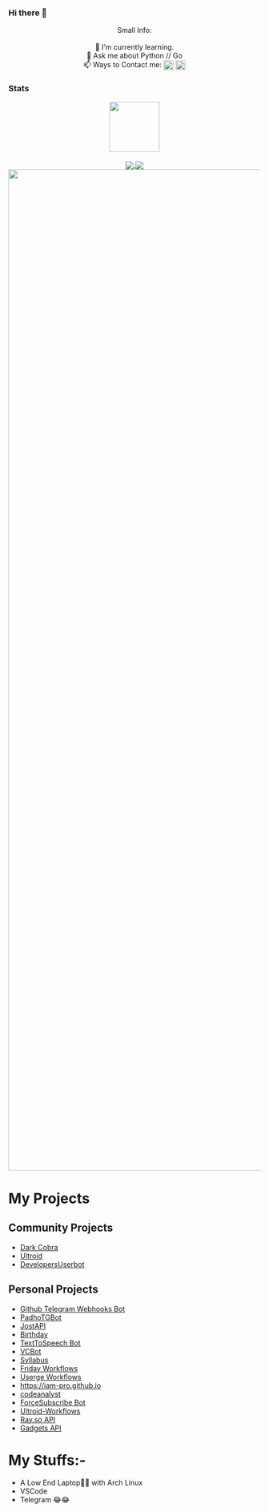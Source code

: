 ### Hi there 👋

<p align="center">
Small Info:<br><br>🌱 I’m currently learning.<br>💬 Ask me about Python // Go<br>📫 Ways to Contact me: <a href="https://t.me/TechiError"><img align="center" src="https://upload.wikimedia.org/wikipedia/commons/thumb/8/82/Telegram_logo.svg/512px-Telegram_logo.svg.png" width=20/></a> <a href="https://instagram.com/ItzSipak"><img align="center" src="https://upload.wikimedia.org/wikipedia/commons/thumb/a/a5/Instagram_icon.png/800px-Instagram_icon.png" width=20/></a>
</p>


### Stats
<p align="center">
<a href="https://github.com/TechiError">
  <img align="center" src="https://visitor-badge.laobi.icu/badge?page_id=TechiError" width=100/>
</a>
<br>
<br>

<a href="https://github.com/TechiError">
  <img align="center" src="https://github-readme-stats.vercel.app/api?username=TechiError&layout=compact&show_icons=true&theme=midnight-purple&cache_seconds=5&hide_border=True" float=left/>
</a>
<a href="https://github.com/TechiError" display="inline-block">
  <img align="center" src="https://github-readme-stats.vercel.app/api/top-langs/?username=TechiError&layout=compact&theme=midnight-purple&cache_seconds=5&custom_title=Most%20Stuffs%20on:&langs_count=10&hide_border=True" float=left/>
  <img align="center" src="https://github-profile-trophy.vercel.app/?username=TechiError&theme=radical&row=1&no-frame=true&no-bg=true" width=2000/>
</a>
</p>

# My Projects
## Community Projects

- [Dark Cobra](https://github.com/DARK-COBRA/DARKCOBRA)
- [Ultroid](https://github.com/TeamUltroid/Ultroid)
- [DevelopersUserbot](https://github.com/TechiError/DevelopersUserbot)

## Personal Projects

- [Github Telegram Webhooks Bot](https://github.com/TechiError/gh-webhooks)
- [PadhoTGBot](https://github.com/TechiError/padhotgbot)
- [JostAPI](jostapi.notavailable.live)
- [Birthday](https://github.com/TechiError/Birthday)
- [TextToSpeech Bot](https://github.com/TechiError/tts)
- [VCBot](https://github.com/iam-pro/vcbot)
- [Syllabus](https://github.com/iam-pro/syllabus)
- [Friday Workflows](https://github.com/iam-pro/friday-wf)
- [Userge Workflows](https://github.com/TechiError/userge-wf-example)
- https://iam-pro.github.io
- [codeanalyst](https://pypi.org/project/codeanalyst/)
- [ForceSubscribe Bot](https://github.com/TechiError/feck)
- [Ultroid-Workflows](https://github.com/techierror/ultroid-wf-example)
- [Ray.so API](https://github.com/TechiError/rayso-api)
- [Gadgets API](https://github.com/TechiError/GadgetsAPI)

# My Stuffs:-

- A Low End Laptop🙂🙂 with Arch Linux
- VSCode
- Telegram  😂😂
